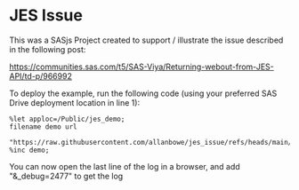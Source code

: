 # JES Issue

This was a SASjs Project created to support / illustrate the issue described in the following post:

https://communities.sas.com/t5/SAS-Viya/Returning-webout-from-JES-API/td-p/966992

To deploy the example, run the following code (using your preferred SAS Drive deployment location in line 1):

```sas
%let apploc=/Public/jes_demo;
filename demo url
 "https://raw.githubusercontent.com/allanbowe/jes_issue/refs/heads/main/viya.sas";
%inc demo;
```

You can now open the last line of the log in a browser, and add "&_debug=2477" to get the log
